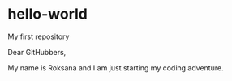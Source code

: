 # hello-world
My first repository

Dear GitHubbers, 

My name is Roksana and I am just starting my coding adventure. 
